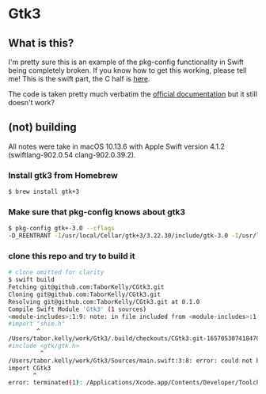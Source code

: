 # Gtk3

## What is this?

I'm pretty sure this is an example of the pkg-config functionality in Swift being completely broken. If you know how to get this working, please tell me! This is the swift part, the C half is [here](https://github.com/TaborKelly/CGtk3).

The code is taken pretty much verbatim the [official documentation](https://github.com/apple/swift-package-manager/blob/master/Documentation/PackageDescriptionV3.md#pkgconfig) but it still doesn't work?

## (not) building

All notes were take in macOS 10.13.6 with Apple Swift version 4.1.2 (swiftlang-902.0.54 clang-902.0.39.2).

### Install gtk3 from Homebrew

```sh
$ brew install gtk+3
```
### Make sure that pkg-config knows about gtk3

```sh
$ pkg-config gtk+-3.0 --cflags
-D_REENTRANT -I/usr/local/Cellar/gtk+3/3.22.30/include/gtk-3.0 -I/usr/local/Cellar/glib/2.58.0/include/gio-unix-2.0/ -I/usr/local/Cellar/cairo/1.14.12/include/cairo -I/usr/local/Cellar/libepoxy/1.5.2/include -I/usr/local/Cellar/pango/1.42.4/include/pango-1.0 -I/usr/local/Cellar/harfbuzz/1.8.8/include/harfbuzz -I/usr/local/Cellar/graphite2/1.3.12/include -I/usr/local/Cellar/pango/1.42.4/include/pango-1.0 -I/usr/local/Cellar/fribidi/1.0.5/include/fribidi -I/usr/local/Cellar/atk/2.28.1_2/include/atk-1.0 -I/usr/local/Cellar/cairo/1.14.12/include/cairo -I/usr/local/Cellar/pixman/0.34.0_1/include/pixman-1 -I/usr/local/Cellar/fontconfig/2.13.1/include -I/usr/local/opt/freetype/include/freetype2 -I/usr/local/Cellar/libpng/1.6.35/include/libpng16 -I/usr/local/Cellar/gdk-pixbuf/2.36.12/include/gdk-pixbuf-2.0 -I/usr/local/Cellar/libpng/1.6.35/include/libpng16 -I/usr/local/Cellar/glib/2.58.0/include/glib-2.0 -I/usr/local/Cellar/glib/2.58.0/lib/glib-2.0/include -I/usr/local/opt/gettext/include -I/usr/local/Cellar/pcre/8.42/include
```

### clone this repo and try to build it

```sh
# clone omitted for clarity
$ swift build
Fetching git@github.com:TaborKelly/CGtk3.git
Cloning git@github.com:TaborKelly/CGtk3.git
Resolving git@github.com:TaborKelly/CGtk3.git at 0.1.0
Compile Swift Module 'Gtk3' (1 sources)
<module-includes>:1:9: note: in file included from <module-includes>:1:
#import "shim.h"
        ^
/Users/tabor.kelly/work/Gtk3/.build/checkouts/CGtk3.git-1657053074184707870/shim.h:4:10: error: 'gtk/gtk.h' file not found
#include <gtk/gtk.h>
         ^
/Users/tabor.kelly/work/Gtk3/Sources/main.swift:3:8: error: could not build Objective-C module 'CGtk3'
import CGtk3
       ^
error: terminated(1): /Applications/Xcode.app/Contents/Developer/Toolchains/XcodeDefault.xctoolchain/usr/bin/swift-build-tool -f /Users/tabor.kelly/work/Gtk3/.build/debug.yaml main output:
```

